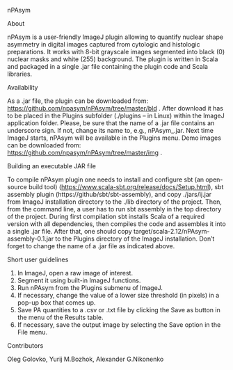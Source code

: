 nPAsym

About

nPAsym is a user-friendly ImageJ plugin allowing to quantify nuclear shape 
asymmetry in digital images captured from cytologic and histologic preparations. 
It works with 8-bit grayscale images segmented into black (0) nuclear masks and white (255) background. 
The plugin is written in Scala and packaged in a single .jar file containing the plugin code and Scala libraries. 

Availability

As a .jar file, the plugin can be downloaded from: https://github.com/npasym/nPAsym/tree/master/bld . 
After download it has to be placed in the Plugins subfolder (./plugins – in Linux) 
within the ImageJ application folder. Please, be sure that the name of a .jar file contains an underscore sign. 
If not, change its name to, e.g., nPAsym_.jar. Next time ImageJ starts, nPAsym will be available in the Plugins menu. 
Demo images can be downloaded from: https://github.com/npasym/nPAsym/tree/master/img .

Building an executable JAR file

To compile nPAsym plugin one needs to install and configure sbt (an open-source build tool) 
(https://www.scala-sbt.org/release/docs/Setup.html), sbt assembly plugin (https://github/sbt/sbt-assembly), 
and copy ./jars/ij.jar from ImageJ installation directory to the ./lib directory of the project. 
Then, from the command line, a user has to run sbt assembly in the top directory of the project. 
During first compilation sbt installs Scala of a required version with all dependencies, 
then compiles the code and assembles it into a single .jar file. After that, one should copy 
target/scala-2.12/nPAsym-assembly-0.1.jar to the Plugins directory of the ImageJ installation. 
Don’t forget to change the name of a .jar file as indicated above.

Short user guidelines

1. In ImageJ, open a raw image of interest.
2. Segment it using built-in ImageJ functions.
3. Run nPAsym from the Plugins submenu of ImageJ.
4. If necessary, change the value of a lower size threshold (in pixels) in a pop-up box that comes up. 
5. Save PA quantities to a .csv or .txt file by clicking the Save as button in the menu of the Results table. 
6. If necessary, save the output image by selecting the Save option in the File menu.

Contributors

Oleg Golovko, Yurij M.Bozhok, Alexander G.Nikonenko
